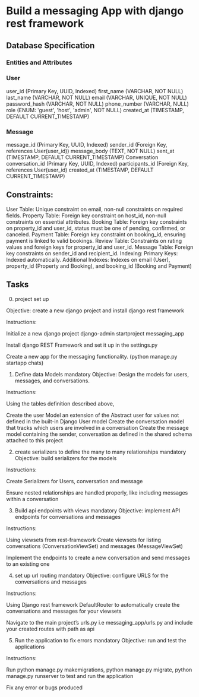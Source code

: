 # Build a messaging App with django rest framework

## Database Specification

### Entities and Attributes

### User
user_id (Primary Key, UUID, Indexed)
first_name (VARCHAR, NOT NULL)
last_name (VARCHAR, NOT NULL)
email (VARCHAR, UNIQUE, NOT NULL)
password_hash (VARCHAR, NOT NULL)
phone_number (VARCHAR, NULL)
role (ENUM: 'guest', 'host', 'admin', NOT NULL)
created_at (TIMESTAMP, DEFAULT CURRENT_TIMESTAMP)

### Message
message_id (Primary Key, UUID, Indexed)
sender_id (Foreign Key, references User(user_id))
message_body (TEXT, NOT NULL)
sent_at (TIMESTAMP, DEFAULT CURRENT_TIMESTAMP)
  Conversation
    conversation_id (Primary Key, UUID, Indexed)
    participants_id (Foreign Key, references User(user_id)
    created_at (TIMESTAMP, DEFAULT CURRENT_TIMESTAMP)


## Constraints:
User Table: Unique constraint on email, non-null constraints on required fields.
Property Table: Foreign key constraint on host_id, non-null constraints on essential attributes.
Booking Table: Foreign key constraints on property_id and user_id, status must be one of pending, confirmed, or canceled.
Payment Table: Foreign key constraint on booking_id, ensuring payment is linked to valid bookings.
Review Table: Constraints on rating values and foreign keys for property_id and user_id.
Message Table: Foreign key constraints on sender_id and recipient_id.
Indexing:
Primary Keys: Indexed automatically.
Additional Indexes: Indexes on email (User), property_id (Property and Booking), and booking_id (Booking and Payment)

## Tasks
0. project set up

Objective: create a new django project and install django rest framework

Instructions:

Initialize a new django project django-admin startproject messaging_app

Install django REST Framework and set it up in the settings.py

Create a new app for the messaging functionality. (python manage.py startapp chats)

1. Define data Models
mandatory
Objective: Design the models for users, messages, and conversations.

Instructions:

Using the tables definition described above,

Create the user Model an extension of the Abstract user for values not defined in the built-in Django User model
Create the conversation model that tracks which users are involved in a conversation
Create the message model containing the sender, conversation as defined in the shared schema attached to this project

2. create serializers to define the many to many relationships
mandatory
Objective: build serializers for the models

Instructions:

Create Serializers for Users, conversation and message

Ensure nested relationships are handled properly, like including messages within a conversation

3. Build api endpoints with views
mandatory
Objective: implement API endpoints for conversations and messages

Instructions:

Using viewsets from rest-framework Create viewsets for listing conversations (ConversationViewSet) and messages (MessageViewSet)

Implement the endpoints to create a new conversation and send messages to an existing one

4. set up url routing
mandatory
Objective: configure URLS for the conversations and messages

Instructions:

Using Django rest framework DefaultRouter to automatically create the conversations and messages for your viewsets

Navigate to the main project’s urls.py i.e messaging_app/urls.py and include your created routes with path as api


5. Run the application to fix errors
mandatory
Objective: run and test the applications

Instructions:

Run python manage.py makemigrations, python manage.py migrate, python manage.py runserver to test and run the application

Fix any error or bugs produced